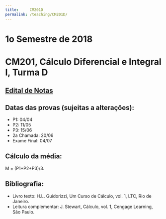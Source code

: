 ```yaml
---
title:     CM201D
permalink: /teaching/CM201D/
---
```

# 1o Semestre de 2018
# CM201, Cálculo Diferencial e Integral I, Turma D

## [Edital de Notas](https://docs.google.com/spreadsheets/d/e/2PACX-1vRNI9IuZKBmJnrGOZyqIKr-wQ2LsyMGfY6PNG3SEnKZ_A4ZLfeYJ3w7XlTlEWT9nmyC-ajDEqjT1n8I/pubhtml?gid=1531258652&single=true)

## Datas das provas (sujeitas a alterações):
- P1: 04/04
- P2: 11/05
- P3: 15/06
- 2a Chamada: 20/06
- Exame Final: 04/07

## Cálculo da média:
M = (P1+P2+P3)/3.

## Bibliografia:
- Livro texto: H.L. Guidorizzi, Um Curso de Cálculo, vol. 1, LTC, Rio de Janeiro.
- Leitura complementar: J. Stewart, Cálculo, vol. 1, Cengage Learning, São Paulo.
